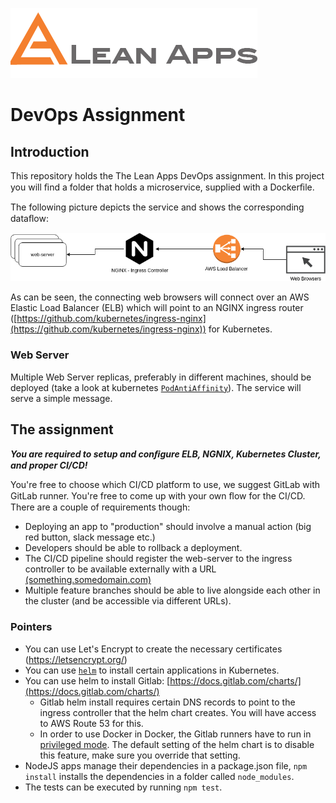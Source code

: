 ![](lean-apps_original.png)                  
# DevOps Assignment

## Introduction

This repository holds the The Lean Apps DevOps assignment. In this project you will ﬁnd a folder that holds a microservice, supplied with a Dockerﬁle.

The following picture depicts the service and shows the corresponding dataﬂow:


![](framework.png)

As can be seen, the connecting web browsers will connect over an AWS Elastic Load Balancer (ELB) which will point to an NGINX ingress router ([https://github.com/kubernetes/ingress-nginx](https://github.com/kubernetes/ingress-nginx)) for Kubernetes.

### Web Server
Multiple Web Server replicas, preferably in different machines, should be deployed (take a look at kubernetes [`PodAntiAffinity`](https://kubernetes.io/docs/concepts/configuration/assign-pod-node/)). The service will serve a simple message.

## The assignment

_**You are required to setup and conﬁgure ELB, NGNIX, Kubernetes Cluster, and proper CI/CD!**_

You're free to choose which CI/CD platform to use, we suggest GitLab with GitLab runner. You're free to come up with your own ﬂow for the CI/CD. There are a couple of requirements though:

- Deploying an app to "production" should involve a manual action (big red button, slack message etc.)
- Developers should be able to rollback a deployment.
- The CI/CD pipeline should register the web-server to the ingress controller to be available externally with a URL [(something.somedomain.com)](https://www.theleanapps.com/)
- Multiple feature branches should be able to live alongside each other in the cluster (and be accessible via different URLs).

### Pointers
- You can use Let's Encrypt to create the necessary certificates (https://letsencrypt.org/)
- You can use [`helm`](https://helm.sh/) to install certain applications in Kubernetes.
- You can use helm to install Gitlab: [https://docs.gitlab.com/charts/](https://docs.gitlab.com/charts/)
  - Gitlab helm install requires certain DNS records to point to the ingress controller that the helm chart creates. You will have access to AWS Route 53 for this.
  - In order to use Docker in Docker, the Gitlab runners have to run in [privileged mode](https://docs.gitlab.com/ee/user/project/clusters/#security-of-gitlab-runners). The default setting of the helm chart is to disable this feature, make sure you override that setting.
- NodeJS apps manage their dependencies in a package.json file, `npm install` installs the dependencies in a folder called `node_modules`.
- The tests can be executed by running `npm test`.
